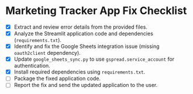 # Marketing Tracker App Fix Checklist

- [x] Extract and review error details from the provided files.
- [x] Analyze the Streamlit application code and dependencies (`requirements.txt`).
- [x] Identify and fix the Google Sheets integration issue (missing `oauth2client` dependency).
- [x] Update `google_sheets_sync.py` to use `gspread.service_account` for authentication.
- [x] Install required dependencies using `requirements.txt`.
- [ ] Package the fixed application code.
- [ ] Report the fix and send the updated application to the user.
